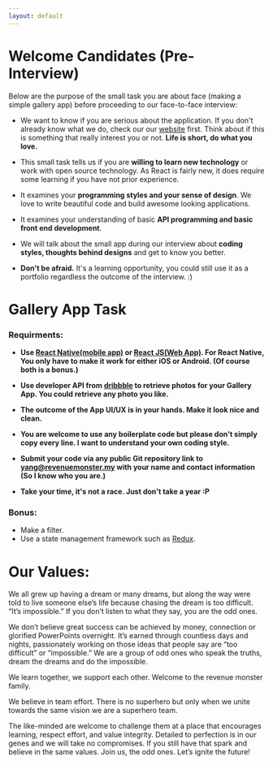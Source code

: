 ```yaml
---
layout: default
---
```


# [](#header-1)Welcome Candidates (Pre-Interview)
 Below are the purpose of the small task you are about face (making a simple gallery app) before proceeding to our face-to-face interview:

* We want to know if you are serious about the application. If you don't already know what we do, check our our [website](http://revenuemonster.my) first. Think about if this is something that really interest you or not. **Life is short, do what you love.**

* This small task tells us if you are **willing to learn new technology** or work with open source technology. As React is fairly new, it does require some learning if you have not prior experience.

* It examines your **programming styles and your sense of design**. We love to write beautiful code and build awesome looking applications. 

* It examines your understanding of basic **API programming and basic front end development**.

* We will talk about the small app during our interview about **coding styles, thoughts behind designs** and get to know you better. 

* **Don't be afraid.** It's a learning opportunity, you could still use it as a portfolio regardless the outcome of the interview. :)

# [](#header-1)Gallery App Task

### Requirments:
* **Use [React Native(mobile app)](https://facebook.github.io/react-native/) or [React JS(Web App)](https://facebook.github.io/react/). For React Native, You only have to make it work for either iOS or Android. (Of course both is a bonus.)**

* **Use developer API from [dribbble](http://developer.dribbble.com/v1/) to retrieve photos for your Gallery App. You could retrieve any photo you like.**

* **The outcome of the App UI/UX is in your hands. Make it look nice and clean.**

* **You are welcome to use any boilerplate code but please don't simply copy every line. I want to understand your own coding style.**

* **Submit your code via any public Git repository link to [yang@revenuemonster.my](yang@revenuemonster.my) with your name and contact information (So I know who you are.)**

* **Take your time, it's not a race. Just don't take a year :P**


### Bonus:
* Make a filter.
* Use a state management framework such as [Redux](http://redux.js.org/).



# [](#header-1)Our Values:
We all grew up having a dream or many dreams, but along the way were told to live someone else’s life because chasing the dream is too difficult.  “It’s impossible.”  If you don’t listen to what they say, you are the odd ones.

We don’t believe great success can be achieved by money, connection or glorified PowerPoints overnight. It’s earned through countless days and nights, passionately working on those ideas that people say are “too difficult” or “impossible.” We are a group of odd ones who speak the truths, dream the dreams and do the impossible. 

We learn together, we support each other. Welcome to the revenue monster family.

We believe in team effort. There is no superhero but only when we unite towards the same vision we are a superhero team.

The like-minded are welcome to challenge them at a place that encourages learning, respect effort, and value integrity. Detailed to perfection is in our genes and we will take no compromises. If you still have that spark and believe in the same values. Join us, the odd ones. Let’s ignite the future! 

